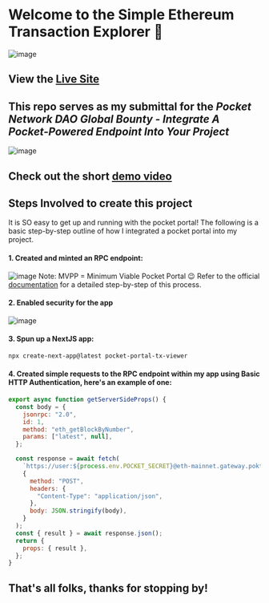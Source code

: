 # Welcome to the Simple Ethereum Transaction Explorer 👋

![image](https://user-images.githubusercontent.com/63591760/141452270-4c02946b-9c8a-4a2b-a156-5ab5d13e7daf.png)

## View the [Live Site](https://pocket-portal-tx-viewer.vercel.app/)

## This repo serves as my submittal for the *Pocket Network DAO Global Bounty - Integrate A Pocket-Powered Endpoint Into Your Project*
![image](https://user-images.githubusercontent.com/63591760/141452571-0d8d55c0-dc08-46d7-9d82-80e5a1684caf.png)

## Check out the short [demo video](https://youtu.be/94Dq6JLBJvA)

## Steps Involved to create this project
It is SO easy to get up and running with the pocket portal! The following is a basic step-by-step outline of how I integrated a pocket portal into my project.

#### 1. Created and minted an RPC endpoint:
![image](https://user-images.githubusercontent.com/63591760/141453083-e4662d63-2113-4af8-abab-b40f1e7e9ddd.png)
Note: MVPP = Minimum Viable Pocket Portal 😉
Refer to the official [documentation](https://docs.pokt.network/home/paths/app-developer) for a detailed step-by-step of this process.

#### 2. Enabled security for the app
![image](https://user-images.githubusercontent.com/63591760/141453410-fb711ecb-6dc3-4aa5-a190-583e82e2434b.png)

#### 3. Spun up a NextJS app:
```bash
npx create-next-app@latest pocket-portal-tx-viewer
```

#### 4. Created simple requests to the RPC endpoint within my app using Basic HTTP Authentication, here's an example of one:
```javascript
export async function getServerSideProps() {
  const body = {
    jsonrpc: "2.0",
    id: 1,
    method: "eth_getBlockByNumber",
    params: ["latest", null],
  };

  const response = await fetch(
    `https://user:${process.env.POCKET_SECRET}@eth-mainnet.gateway.pokt.network/v1/lb/618d53223853830035c7a414`,
    {
      method: "POST",
      headers: {
        "Content-Type": "application/json",
      },
      body: JSON.stringify(body),
    }
  );
  const { result } = await response.json();
  return {
    props: { result },
  };
}
```

## That's all folks, thanks for stopping by!
